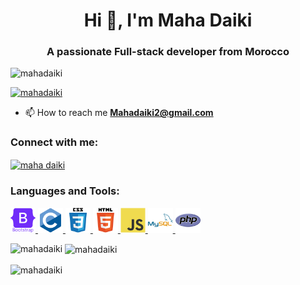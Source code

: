 <h1 align="center">Hi 👋, I'm Maha Daiki</h1>
<h3 align="center">A passionate Full-stack developer from Morocco</h3>
<img align="right" alt="" width="400" src="https://i.pinimg.com/originals/72/0c/c4/720cc43d757ee638ad5054a05220fafe.gif" >

<p align="left"> <img src="https://komarev.com/ghpvc/?username=mahadaiki&label=Profile%20views&color=0e75b6&style=flat" alt="mahadaiki" /> </p>

<p align="left"> <a href="https://github.com/ryo-ma/github-profile-trophy"><img src="https://github-profile-trophy.vercel.app/?username=mahadaiki" alt="mahadaiki" /></a> </p>

- 📫 How to reach me **Mahadaiki2@gmail.com**

<h3 align="left">Connect with me:</h3>
<p align="left">
<a href="https://linkedin.com/in/maha daiki" target="blank"><img align="center" src="https://raw.githubusercontent.com/rahuldkjain/github-profile-readme-generator/master/src/images/icons/Social/linked-in-alt.svg" alt="maha daiki" height="30" width="40" /></a>
</p>

<h3 align="left">Languages and Tools:</h3>
<p align="left"> <a href="https://getbootstrap.com" target="_blank" rel="noreferrer"> <img src="https://raw.githubusercontent.com/devicons/devicon/master/icons/bootstrap/bootstrap-plain-wordmark.svg" alt="bootstrap" width="40" height="40"/> </a> <a href="https://www.cprogramming.com/" target="_blank" rel="noreferrer"> <img src="https://raw.githubusercontent.com/devicons/devicon/master/icons/c/c-original.svg" alt="c" width="40" height="40"/> </a> <a href="https://www.w3schools.com/css/" target="_blank" rel="noreferrer"> <img src="https://raw.githubusercontent.com/devicons/devicon/master/icons/css3/css3-original-wordmark.svg" alt="css3" width="40" height="40"/> </a> <a href="https://www.w3.org/html/" target="_blank" rel="noreferrer"> <img src="https://raw.githubusercontent.com/devicons/devicon/master/icons/html5/html5-original-wordmark.svg" alt="html5" width="40" height="40"/> </a> <a href="https://developer.mozilla.org/en-US/docs/Web/JavaScript" target="_blank" rel="noreferrer"> <img src="https://raw.githubusercontent.com/devicons/devicon/master/icons/javascript/javascript-original.svg" alt="javascript" width="40" height="40"/> </a> <a href="https://www.mysql.com/" target="_blank" rel="noreferrer"> <img src="https://raw.githubusercontent.com/devicons/devicon/master/icons/mysql/mysql-original-wordmark.svg" alt="mysql" width="40" height="40"/> </a> <a href="https://www.php.net" target="_blank" rel="noreferrer"> <img src="https://raw.githubusercontent.com/devicons/devicon/master/icons/php/php-original.svg" alt="php" width="40" height="40"/> </a> </p>

<p><img align="left" src="https://github-readme-stats.vercel.app/api/top-langs?username=mahadaiki&show_icons=true&locale=en&layout=compact" alt="mahadaiki" /></p>

<p>&nbsp;<img align="center" src="https://github-readme-stats.vercel.app/api?username=mahadaiki&show_icons=true&locale=en" alt="mahadaiki" /></p>

<p><img align="center" src="https://github-readme-streak-stats.herokuapp.com/?user=mahadaiki&" alt="mahadaiki" /></p>
